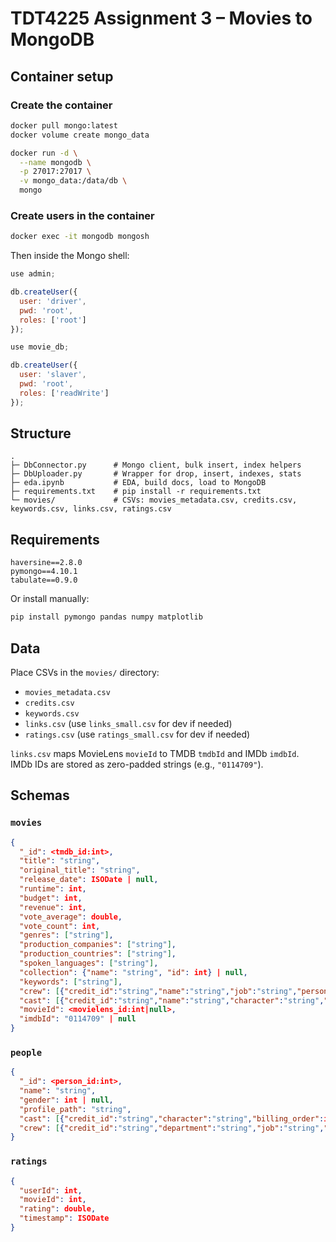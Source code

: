 # TDT4225 Assignment 3 – Movies to MongoDB
## Container setup
### Create the container

```bash
docker pull mongo:latest
docker volume create mongo_data

docker run -d \
  --name mongodb \
  -p 27017:27017 \
  -v mongo_data:/data/db \
  mongo
```

### Create users in the container

```bash
docker exec -it mongodb mongosh
```

Then inside the Mongo shell:

```js
use admin;

db.createUser({
  user: 'driver',
  pwd: 'root',
  roles: ['root']
});

use movie_db;

db.createUser({
  user: 'slaver',
  pwd: 'root',
  roles: ['readWrite']
});
```



## Structure

```
.
├─ DbConnector.py      # Mongo client, bulk insert, index helpers
├─ DbUploader.py       # Wrapper for drop, insert, indexes, stats
├─ eda.ipynb           # EDA, build docs, load to MongoDB
├─ requirements.txt    # pip install -r requirements.txt
└─ movies/             # CSVs: movies_metadata.csv, credits.csv, keywords.csv, links.csv, ratings.csv
```

## Requirements

```
haversine==2.8.0
pymongo==4.10.1
tabulate==0.9.0
```

Or install manually:

```bash
pip install pymongo pandas numpy matplotlib
```

## Data

Place CSVs in the `movies/` directory:

- `movies_metadata.csv`
- `credits.csv`
- `keywords.csv`
- `links.csv`  (use `links_small.csv` for dev if needed)
- `ratings.csv`  (use `ratings_small.csv` for dev if needed)

`links.csv` maps MovieLens `movieId` to TMDB `tmdbId` and IMDb `imdbId`.  
IMDb IDs are stored as zero-padded strings (e.g., `"0114709"`).



## Schemas

### `movies`

```json
{
  "_id": <tmdb_id:int>,
  "title": "string",
  "original_title": "string",
  "release_date": ISODate | null,
  "runtime": int,
  "budget": int,
  "revenue": int,
  "vote_average": double,
  "vote_count": int,
  "genres": ["string"],
  "production_companies": ["string"],
  "production_countries": ["string"],
  "spoken_languages": ["string"],
  "collection": {"name": "string", "id": int} | null,
  "keywords": ["string"],
  "crew": [{"credit_id":"string","name":"string","job":"string","person_id":int}],
  "cast": [{"credit_id":"string","name":"string","character":"string","person_id":int,"order":int}],
  "movieId": <movielens_id:int|null>,
  "imdbId": "0114709" | null
}
```

### `people`

```json
{
  "_id": <person_id:int>,
  "name": "string",
  "gender": int | null,
  "profile_path": "string",
  "cast": [{"credit_id":"string","character":"string","billing_order":int,"tmdb_id":int}],
  "crew": [{"credit_id":"string","department":"string","job":"string","tmdb_id":int}]
}
```

### `ratings`

```json
{
  "userId": int,
  "movieId": int,
  "rating": double,
  "timestamp": ISODate
}
```
